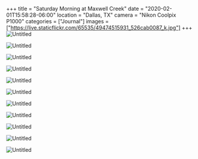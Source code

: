 +++
title = "Saturday Morning at Maxwell Creek"
date = "2020-02-01T15:58:28-06:00"
location = "Dallas, TX"
camera = "Nikon Coolpix P1000"
categories = ["Journal"]
images = ["https://live.staticflickr.com/65535/49474515931_526cab0087_k.jpg"]
+++
![Untitled](https://live.staticflickr.com/65535/49474515931_526cab0087_k.jpg)

<!--more-->

![Untitled](https://live.staticflickr.com/65535/49474033568_f1532b1720_k.jpg)

![Untitled](https://live.staticflickr.com/65535/49474744362_452235c27a_k.jpg)

![Untitled](https://live.staticflickr.com/65535/49474034598_b8690bce2e_k.jpg)

![Untitled](https://live.staticflickr.com/65535/49474746537_5b7eec4728_k.jpg)

![Untitled](https://live.staticflickr.com/65535/49474030368_6319ffabd7_k.jpg)

![Untitled](https://live.staticflickr.com/65535/49474514836_cfbc932aeb_k.jpg)

![Untitled](https://live.staticflickr.com/65535/49474031388_aec8c1be26_k.jpg)

![Untitled](https://live.staticflickr.com/65535/49474741557_8bb6353a87_k.jpg)

![Untitled](https://live.staticflickr.com/65535/49474036528_8509ac93dd_k.jpg)

![Untitled](https://live.staticflickr.com/65535/49474524616_592cdf2f80_k.jpg)

